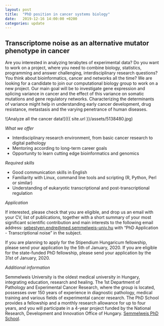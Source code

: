 ```yaml
---
layout: post
title:  "PhD position in cancer systems biology"
date:   2019-12-16 14:00:00 +0200
categories: update
---
```


## Transcriptome noise as an alternative mutator phenotype in cancer

Are you interested in analyzing terabytes of experimental data? Do you want to
work on a project, where you need to combine biology, statistics, programming
and answer challenging, interdisciplinary research questions? You think about
bioinformatics, cancer and networks all the time? We are looking for a candidate
to join our computational biology group to work on a new project. Our main goal
will be to investigate gene expression and splicing variance in cancer and the
effect of this variance on somatic mutations and gene regulatory networks.
Characterizing the determinants of variance might help in understanding early
cancer development, drug resistance, metastasis and the varying penetrance of
human diseases.

![Analyze all the cancer data!]({{ site.url }}/assets/5138480.jpg)

*What we offer*

- Interdisciplinary research environment, from basic cancer research to digital pathology
- Mentoring according to long-term career goals
- Opportunity to learn cutting edge bioinformatics and genomics

*Required skills*

- Good communication skills in English
- Familiarity with Linux, command line tools and scripting (R, Python, Perl or similar)
- Understanding of eukaryotic transcriptional and post-transcriptional regulation

*Application*

If interested, please check that you are eligible, and drop us an email with
your CV, list of publications, together with a short summary of your most
significant scientific contribution and main interests to the following email
address: sebestyen.endre@med.semmelweis-univ.hu with “PhD Application -
Transcriptional noise” in the subject.

If you are planning to apply for the Stipendium Hungaricum fellowship, please
send your application by the 5th of January, 2020. If you are eligible for the
state-funded PhD fellowship, please send your application by the 31st of
January, 2020.

*Additional information*

Semmelweis University is the oldest medical university in Hungary, integrating
education, research and healing. The 1st Department of Pathology and
Experimental Cancer Research, where the group is located, possesses over 150
years of experience in diagnostic pathology, medical training and various fields
of experimental cancer research. The PhD School provides a fellowship and a
monthly research allowance for up to four years, and you will participate in a
4-year project funded by the National Research, Development and Innovation
Office of Hungary. [Semmelweis PhD School](http://semmelweis.hu/phd).
